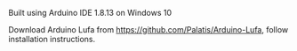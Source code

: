 Built using Arduino IDE 1.8.13 on Windows 10

Download Arduino Lufa from https://github.com/Palatis/Arduino-Lufa, follow installation instructions.
